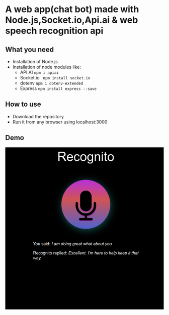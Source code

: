 # A web app(chat bot) made with Node.js,Socket.io,Api.ai & web speech recognition api

## What you need
* Installation of Node.js
* Installation of node modules like:
  * API.AI `npm i apiai`
  * Socket.io ` npm install socket.io`
  * dotenv `npm i dotenv-extended`
  * Express `npm install express --save`

## How to use
 * Download the repository
 * Run it from any browser using localhost:3000
## Demo 
![Image of Recognito](https://github.com/sujanchhetri/Recognito/blob/master/recognito.png)
 
